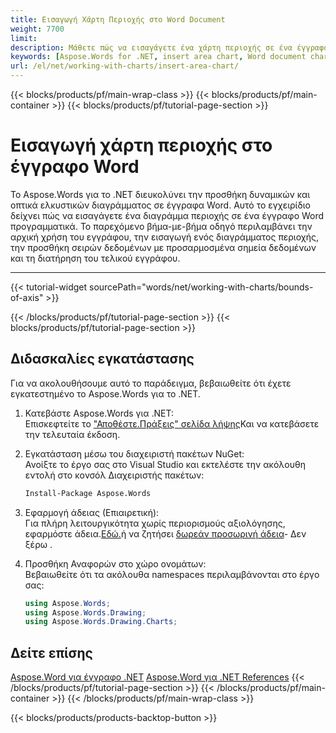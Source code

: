 ```yaml
---
title: Εισαγωγή Χάρτη Περιοχής στο Word Document
weight: 7700
limit: 
description: Μάθετε πώς να εισαγάγετε ένα χάρτη περιοχής σε ένα έγγραφο Word χρησιμοποιώντας το Aspose.Words για το .NET. Ακολουθήστε τις οδηγίες βήμα-βήμα με παραδείγματα κώδικα και εικόνες.
keywords: [Aspose.Words for .NET, insert area chart, Word document chart, area chart example, C# Word chart tutorial, Aspose.Words charting, Word chart example]
url: /el/net/working-with-charts/insert-area-chart/
---
```

{{< blocks/products/pf/main-wrap-class >}}
{{< blocks/products/pf/main-container >}}
{{< blocks/products/pf/tutorial-page-section >}}

# Εισαγωγή χάρτη περιοχής στο έγγραφο Word 

Το Aspose.Words για το .NET διευκολύνει την προσθήκη δυναμικών και οπτικά ελκυστικών διαγράμματος σε έγγραφα Word. Αυτό το εγχειρίδιο δείχνει πώς να εισαγάγετε ένα διαγράμμα περιοχής σε ένα έγγραφο Word προγραμματικά. Το παρεχόμενο βήμα-με-βήμα οδηγό περιλαμβάνει την αρχική χρήση του εγγράφου, την εισαγωγή ενός διαγράμματος περιοχής, την προσθήκη σειρών δεδομένων με προσαρμοσμένα σημεία δεδομένων και τη διατήρηση του τελικού εγγράφου.

---
{{< tutorial-widget sourcePath="words/net/working-with-charts/bounds-of-axis" >}}

{{< /blocks/products/pf/tutorial-page-section >}}
{{< blocks/products/pf/tutorial-page-section >}}
## Διδασκαλίες εγκατάστασης  

Για να ακολουθήσουμε αυτό το παράδειγμα, βεβαιωθείτε ότι έχετε εγκατεστημένο το Aspose.Words για το .NET.  

1. Κατεβάστε Aspose.Words για .NET:  
   Επισκεφτείτε το ["Αποθέστε.Πράξεις" σελίδα λήψης](https://releases.aspose.com/words/net/)Και να κατεβάσετε την τελευταία έκδοση.  

2. Εγκατάσταση μέσω του διαχειριστή πακέτων NuGet:  
   Ανοίξτε το έργο σας στο Visual Studio και εκτελέστε την ακόλουθη εντολή στο κονσόλ Διαχειριστής πακέτων:  
   ```bash
   Install-Package Aspose.Words
   ```  

3. Εφαρμογή άδειας (Επιαιρετική):  
   Για πλήρη λειτουργικότητα χωρίς περιορισμούς αξιολόγησης, εφαρμόστε άδεια.[Εδώ.](https://purchase.aspose.com/buy)ή να ζητήσει [δωρεάν προσωρινή άδεια](https://purchase.aspose.com/temporary-license)\- Δεν ξέρω .  

4. Προσθήκη Αναφορών στο χώρο ονομάτων:  
   Βεβαιωθείτε ότι τα ακόλουθα namespaces περιλαμβάνονται στο έργο σας:  
   ```csharp
   using Aspose.Words;
   using Aspose.Words.Drawing;
   using Aspose.Words.Drawing.Charts;
   ```  

## Δείτε επίσης
[Aspose.Word για έγγραφο .NET](https://docs.aspose.com/words/net/)
[Aspose.Word για .NET References](https://reference.aspose.com/words/net/)
{{< /blocks/products/pf/tutorial-page-section >}}
{{< /blocks/products/pf/main-container >}}
{{< /blocks/products/pf/main-wrap-class >}}

{{< blocks/products/products-backtop-button >}}
